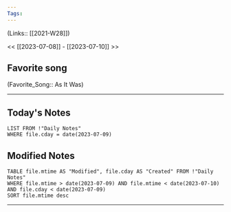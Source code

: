 ```yaml
---
Tags:
---
```

(Links:: [[2021-W28]])

<< [[2023-07-08]] - [[2023-07-10]] >>
## Favorite song
(Favorite_Song:: As It Was)

___
## Today's Notes
```dataview
LIST FROM !"Daily Notes"
WHERE file.cday = date(2023-07-09)
```
## Modified Notes
```dataview
TABLE file.mtime AS "Modified", file.cday AS "Created" FROM !"Daily Notes" 
WHERE file.mtime > date(2023-07-09) AND file.mtime < date(2023-07-10) AND file.cday < date(2023-07-09)
SORT file.mtime desc
```
___
